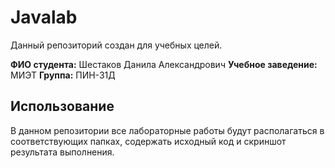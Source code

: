 # Javalab

Данный репозиторий создан для учебных целей.

**ФИО студента:** Шестаков  Данила Александрович
**Учебное заведение:** МИЭТ
**Группа:** ПИН-31Д

## Использование
В данном репозитории все лабораторные работы будут располагаться в соответствующих папках, содержать исходный код и скриншот результата выполнения.
